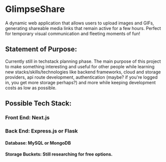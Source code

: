 # GlimpseShare
A dynamic web application that allows users to upload images and GIFs, generating shareable media links that remain active for a few hours. Perfect for temporary visual communication and fleeting moments of fun!

## Statement of Purpose:
Currently still in techstack planning phase. The main purpose of this project to make something interesting and useful for other people while learning new stacks/skills/technologies like backend frameworks, cloud and storage providers, api route development, authentication (maybe? if you're logged in, you get more storage perhaps?) and more while keeping development costs as low as possible.

## Possible Tech Stack:
### Front End: Next.js
### Back End: Express.js or Flask
#### Database: MySQL or MongoDB
#### Storage Buckets: Still researching for free options.
